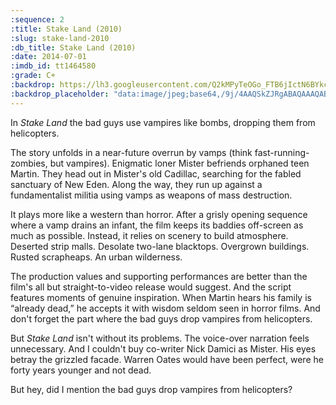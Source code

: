 ```yaml
---
:sequence: 2
:title: Stake Land (2010)
:slug: stake-land-2010
:db_title: Stake Land (2010)
:date: 2014-07-01
:imdb_id: tt1464580
:grade: C+
:backdrop: https://lh3.googleusercontent.com/Q2kMPyTeOGo_FTB6jIctN6BYkcm72p5R4OtS0FiuwHsWTaz0vxJs5Y--z-CYvqDUDD2scRSUlFjP=w1000-l75-rj
:backdrop_placeholder: "data:image/jpeg;base64,/9j/4AAQSkZJRgABAQAAAQABAAD/2wCEACgcHiMeDRwjISMtKygwPGRBPDc3PHtYXUlkkYCZlo+AjIqgtObDoKrarYqMyP/L2u71////m8H////6/+b9//gBKy0tPDU8dkFBdviljKX4+Pj47Pj47Pj47Pjs+Pj4+Pj4+Oz47Pj4+Ozs+Ozs7Ozs7Oz47Ozs+Pjs+Ozs+Pjs+P/AABEIAAsAFAMBIgACEQEDEQH/xAAWAAEBAQAAAAAAAAAAAAAAAAAEAwD/xAAiEAABBAECBwAAAAAAAAAAAAABAAIDEQRywRITISUxUpH/xAAVAQEBAAAAAAAAAAAAAAAAAAAAAf/EABQRAQAAAAAAAAAAAAAAAAAAAAD/2gAMAwEAAhEDEQA/AJHG5eEeOifYDwhgua+RrjZugkY08ksE4e6wKr6jTdJZdeyBbMdksTXtuisq457fDpWUH//Z"
---
```

In _Stake Land_ the bad guys use vampires like bombs, dropping them from helicopters.

The story unfolds in a near-future overrun by vamps (think fast-running-zombies, but vampires). Enigmatic loner Mister befriends orphaned teen Martin. They head out in Mister's old Cadillac, searching for the fabled sanctuary of New Eden. Along the way, they run up against a fundamentalist militia using vamps as weapons of mass destruction.

It plays more like a western than horror. After a grisly opening sequence where a vamp drains an infant, the film keeps its baddies off-screen as much as possible. Instead, it relies on scenery to build atmosphere. Deserted strip malls. Desolate two-lane blacktops. Overgrown buildings. Rusted scrapheaps. An urban wilderness.

The production values and supporting performances are better than the film's all but straight-to-video release would suggest. And the script features moments of genuine inspiration. When Martin hears his family is “already dead,” he accepts it with wisdom seldom seen in horror films.  And don't forget the part where the bad guys drop vampires from helicopters.

But _Stake Land_ isn't without its problems. The voice-over narration feels unnecessary. And I couldn't buy co-writer Nick Damici as Mister. His eyes betray the grizzled facade. Warren Oates would have been perfect, were he forty years younger and not dead.

But hey, did I mention the bad guys drop vampires from helicopters?